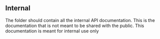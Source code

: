 ## Internal

The folder should contain all the internal API documentation. This is the documentation that is not meant to be shared with the public. This documentation is meant for internal use only